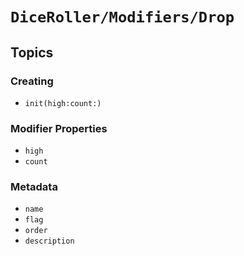 # ``DiceRoller/Modifiers/Drop``

## Topics

### Creating

- ``init(high:count:)``

### Modifier Properties

- ``high``
- ``count``

### Metadata

- ``name``
- ``flag``
- ``order``
- ``description``
